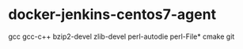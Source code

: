# docker-jenkins-centos7-agent
 gcc gcc-c++ bzip2-devel zlib-devel perl-autodie perl-File* cmake git
